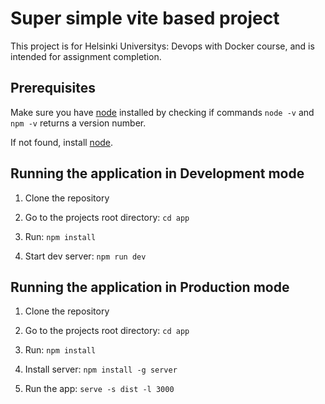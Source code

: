 # Super simple vite based project

This project is for Helsinki Universitys: Devops with Docker course, and is intended for assignment completion.

## Prerequisites

Make sure you have [node](https://nodejs.org/en/download/package-manager) installed by checking if commands
`node -v` and `npm -v` returns a version number. 

If not found, install [node](https://nodejs.org/en/download/package-manager).

## Running the application in Development mode

1. Clone the repository

2. Go to the projects root directory: `cd app`

3. Run: `npm install`

4. Start dev server: `npm run dev`

## Running the application in Production mode

1. Clone the repository

2. Go to the projects root directory: `cd app`

3. Run: `npm install`

4. Install server: `npm install -g server`

5. Run the app: `serve -s dist -l 3000`